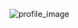 ![profile_image](https://avatars1.githubusercontent.com/u/19575178?s=400&u=be590d041b917f32e4f041d930c203fc57a14711&v=4)
